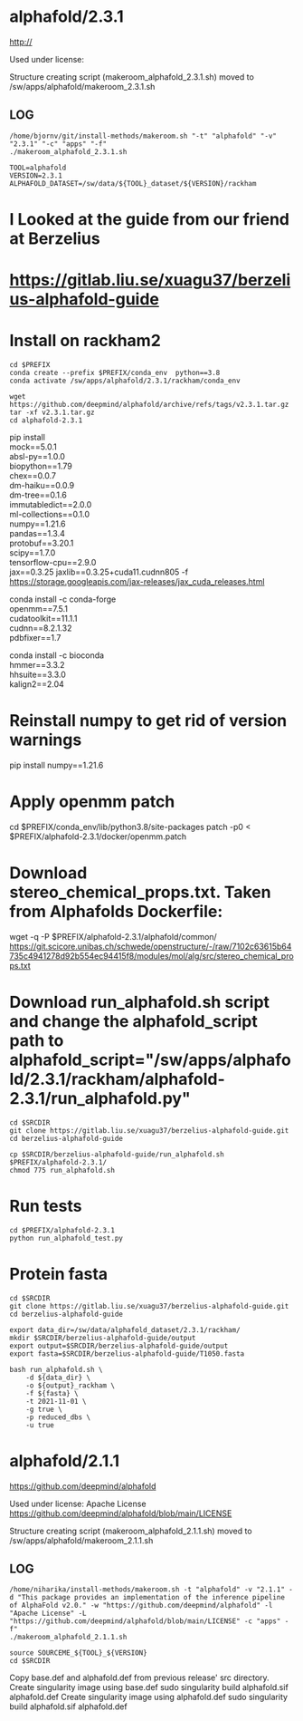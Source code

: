 alphafold/2.3.1
========================

<http://>

Used under license:



Structure creating script (makeroom_alphafold_2.3.1.sh) moved to /sw/apps/alphafold/makeroom_2.3.1.sh

LOG
---

    /home/bjornv/git/install-methods/makeroom.sh "-t" "alphafold" "-v" "2.3.1" "-c" "apps" "-f"
    ./makeroom_alphafold_2.3.1.sh

    TOOL=alphafold
    VERSION=2.3.1
    ALPHAFOLD_DATASET=/sw/data/${TOOL}_dataset/${VERSION}/rackham

# I Looked at the guide from our friend at Berzelius
# https://gitlab.liu.se/xuagu37/berzelius-alphafold-guide
# Install on rackham2

    cd $PREFIX
    conda create --prefix $PREFIX/conda_env  python==3.8
    conda activate /sw/apps/alphafold/2.3.1/rackham/conda_env
    
    wget https://github.com/deepmind/alphafold/archive/refs/tags/v2.3.1.tar.gz
    tar -xf v2.3.1.tar.gz
    cd alphafold-2.3.1

pip install \
    mock==5.0.1 \
    absl-py==1.0.0 \
    biopython==1.79 \
    chex==0.0.7 \
    dm-haiku==0.0.9 \
    dm-tree==0.1.6 \
    immutabledict==2.0.0 \
    ml-collections==0.1.0 \
    numpy==1.21.6 \
    pandas==1.3.4 \
    protobuf==3.20.1 \
    scipy==1.7.0 \
    tensorflow-cpu==2.9.0 \
    jax==0.3.25 jaxlib==0.3.25+cuda11.cudnn805 -f https://storage.googleapis.com/jax-releases/jax_cuda_releases.html

conda install -c conda-forge \
  openmm==7.5.1 \
  cudatoolkit==11.1.1 \
  cudnn==8.2.1.32 \
  pdbfixer==1.7

conda install -c bioconda \
  hmmer==3.3.2 \
  hhsuite==3.3.0 \
  kalign2==2.04

# Reinstall numpy to get rid of version warnings
  pip install numpy==1.21.6

# Apply openmm patch
  cd $PREFIX/conda_env/lib/python3.8/site-packages
  patch -p0 < $PREFIX/alphafold-2.3.1/docker/openmm.patch

# Download stereo_chemical_props.txt. Taken from Alphafolds Dockerfile:
  wget -q -P $PREFIX/alphafold-2.3.1/alphafold/common/ \
      https://git.scicore.unibas.ch/schwede/openstructure/-/raw/7102c63615b64735c4941278d92b554ec94415f8/modules/mol/alg/src/stereo_chemical_props.txt

# Download run_alphafold.sh script and change the alphafold_script path to alphafold_script="/sw/apps/alphafold/2.3.1/rackham/alphafold-2.3.1/run_alphafold.py"
    cd $SRCDIR
    git clone https://gitlab.liu.se/xuagu37/berzelius-alphafold-guide.git
    cd berzelius-alphafold-guide

    cp $SRCDIR/berzelius-alphafold-guide/run_alphafold.sh $PREFIX/alphafold-2.3.1/
    chmod 775 run_alphafold.sh



# Run tests
    cd $PREFIX/alphafold-2.3.1
    python run_alphafold_test.py

# Protein fasta
    cd $SRCDIR
    git clone https://gitlab.liu.se/xuagu37/berzelius-alphafold-guide.git
    cd berzelius-alphafold-guide

    export data_dir=/sw/data/alphafold_dataset/2.3.1/rackham/
    mkdir $SRCDIR/berzelius-alphafold-guide/output
    export output=$SRCDIR/berzelius-alphafold-guide/output
    export fasta=$SRCDIR/berzelius-alphafold-guide/T1050.fasta

    bash run_alphafold.sh \
        -d ${data_dir} \
        -o ${output}_rackham \
        -f ${fasta} \
        -t 2021-11-01 \
        -g true \
        -p reduced_dbs \
        -u true

































alphafold/2.1.1
========================

<https://github.com/deepmind/alphafold>

Used under license:
Apache License
<https://github.com/deepmind/alphafold/blob/main/LICENSE>

Structure creating script (makeroom_alphafold_2.1.1.sh) moved to /sw/apps/alphafold/makeroom_2.1.1.sh

LOG
---

    /home/niharika/install-methods/makeroom.sh -t "alphafold" -v "2.1.1" -d "This package provides an implementation of the inference pipeline of AlphaFold v2.0." -w "https://github.com/deepmind/alphafold" -l "Apache License" -L "https://github.com/deepmind/alphafold/blob/main/LICENSE" -c "apps" -f"
    ./makeroom_alphafold_2.1.1.sh

    source SOURCEME_${TOOL}_${VERSION}
    cd $SRCDIR
Copy base.def and alphafold.def from previous release' src directory.
Create singularity image using base.def
    sudo singularity build alphafold.sif alphafold.def
Create singularity image using alphafold.def
    sudo singularity build alphafold.sif alphafold.def
